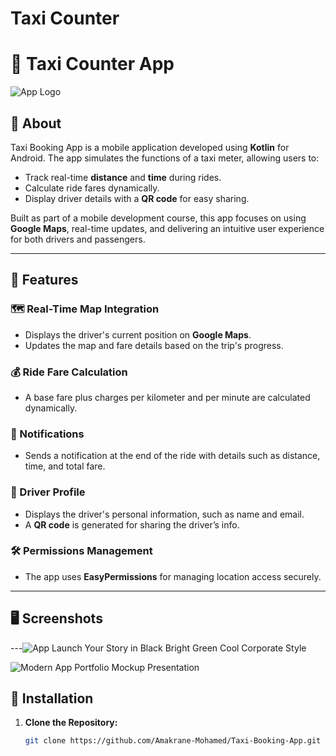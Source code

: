 # Taxi Counter
# 🚕 Taxi Counter App

![App Logo](path_to_logo_image) <!-- Replace with actual logo image path -->

## 📱 About

Taxi Booking App is a mobile application developed using **Kotlin** for Android. The app simulates the functions of a taxi meter, allowing users to:

- Track real-time **distance** and **time** during rides.
- Calculate ride fares dynamically.
- Display driver details with a **QR code** for easy sharing.

Built as part of a mobile development course, this app focuses on using **Google Maps**, real-time updates, and delivering an intuitive user experience for both drivers and passengers.

---

## 🌟 Features

### 🗺️ Real-Time Map Integration
- Displays the driver's current position on **Google Maps**.
- Updates the map and fare details based on the trip's progress.

### 💰 Ride Fare Calculation
- A base fare plus charges per kilometer and per minute are calculated dynamically.

### 🚨 Notifications
- Sends a notification at the end of the ride with details such as distance, time, and total fare.

### 👤 Driver Profile
- Displays the driver's personal information, such as name and email.
- A **QR code** is generated for sharing the driver’s info.

### 🛠️ Permissions Management
- The app uses **EasyPermissions** for managing location access securely.

---

## 🖥️ Screenshots


---![App Launch Your Story in Black Bright Green Cool Corporate Style](https://github.com/user-attachments/assets/f6b9dce5-e080-40d1-ad99-1cbf0d582c60)

![Modern App Portfolio Mockup Presentation](https://github.com/user-attachments/assets/5047a09d-af4c-4db5-95c4-76e01db84a14)     



## 🚀 Installation

1. **Clone the Repository:**
   ```bash
   git clone https://github.com/Amakrane-Mohamed/Taxi-Booking-App.git

